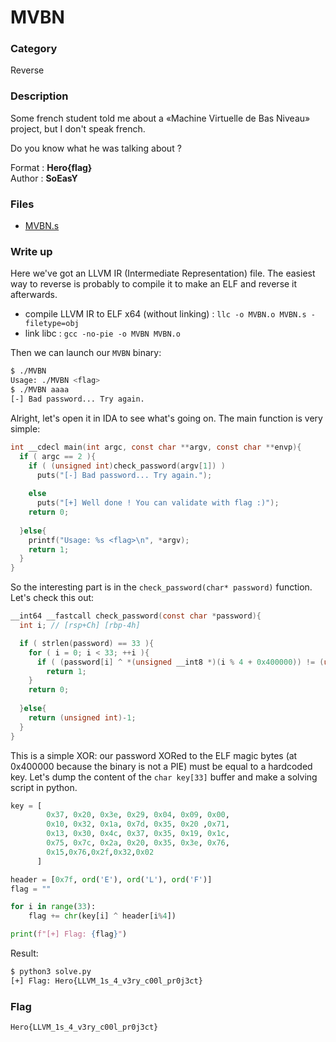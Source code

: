 # MVBN

### Category

Reverse

### Description

Some french student told me about a «Machine Virtuelle de Bas Niveau» project, but I don't speak french.

Do you know what he was talking about ?

Format : **Hero{flag}**<br>
Author : **SoEasY**

### Files

 - [MVBN.s](MVBN.s)

### Write up

Here we've got an LLVM IR (Intermediate Representation) file. The easiest way to reverse is probably to compile it to make an ELF and reverse it afterwards.
- compile LLVM IR to ELF x64 (without linking) : `llc -o MVBN.o MVBN.s -filetype=obj`
- link libc : `gcc -no-pie -o MVBN MVBN.o`

Then we can launch our `MVBN` binary:
```bash
$ ./MVBN 
Usage: ./MVBN <flag>
$ ./MVBN aaaa
[-] Bad password... Try again.
```
Alright, let's open it in IDA to see what's going on. The main function is very simple:
```c
int __cdecl main(int argc, const char **argv, const char **envp){
  if ( argc == 2 ){
    if ( (unsigned int)check_password(argv[1]) )
      puts("[-] Bad password... Try again.");
    
    else
      puts("[+] Well done ! You can validate with flag :)");
    return 0;
  
  }else{
    printf("Usage: %s <flag>\n", *argv);
    return 1;
  }
}
```
So the interesting part is in the `check_password(char* password)` function. Let's check this out:
```c
__int64 __fastcall check_password(const char *password){
  int i; // [rsp+Ch] [rbp-4h]

  if ( strlen(password) == 33 ){
    for ( i = 0; i < 33; ++i ){
      if ( (password[i] ^ *(unsigned __int8 *)(i % 4 + 0x400000)) != (unsigned __int8)key[i] )
        return 1;
    }
    return 0;
  
  }else{
    return (unsigned int)-1;
  }
}
```
This is a simple XOR: our password XORed to the ELF magic bytes (at 0x400000 because the binary is not a PIE) must be equal to a hardcoded key. Let's dump the content of the `char key[33]` buffer and make a solving script in python.
```py
key = [
		0x37, 0x20, 0x3e, 0x29, 0x04, 0x09, 0x00,
		0x10, 0x32, 0x1a, 0x7d, 0x35, 0x20 ,0x71,
		0x13, 0x30, 0x4c, 0x37, 0x35, 0x19, 0x1c,
		0x75, 0x7c, 0x2a, 0x20, 0x35, 0x3e, 0x76,
		0x15,0x76,0x2f,0x32,0x02
	  ]

header = [0x7f, ord('E'), ord('L'), ord('F')]
flag = ""

for i in range(33):
	flag += chr(key[i] ^ header[i%4])

print(f"[+] Flag: {flag}")
```
Result:
```bash
$ python3 solve.py 
[+] Flag: Hero{LLVM_1s_4_v3ry_c00l_pr0j3ct}
```

### Flag

```
Hero{LLVM_1s_4_v3ry_c00l_pr0j3ct}
```
